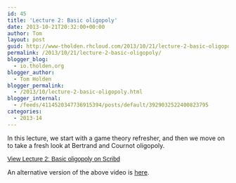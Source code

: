 ```yaml
---
id: 45
title: 'Lecture 2: Basic oligopoly'
date: 2013-10-21T20:32:00+00:00
author: Tom
layout: post
guid: http://www-tholden.rhcloud.com/2013/10/21/lecture-2-basic-oligopoly/
permalink: /2013/10/21/lecture-2-basic-oligopoly/
blogger_blog:
  - io.tholden.org
blogger_author:
  - Tom Holden
blogger_permalink:
  - /2013/10/lecture-2-basic-oligopoly.html
blogger_internal:
  - /feeds/4114520347736915394/posts/default/3929032522400823795
categories:
  - 2013-14
---
```

In this lecture, we start with a game theory refresher, and then we move on to take a fresh look at Bertrand and Cournot oligopoly.

<div style="-x-system-font: none; display: block; font-family: Helvetica,Arial,Sans-serif; font-size-adjust: none; font-size: 14px; font-stretch: normal; font-style: normal; font-variant: normal; font-weight: normal; line-height: normal; margin: 12px auto 6px auto;">
  <a href="http://www.scribd.com/doc/177869454/Lecture-2-Basic-oligopoly" style="text-decoration: underline;" title="View Lecture 2: Basic oligopoly on Scribd">View Lecture 2: Basic oligopoly on Scribd</a>
</div>



<div style="clear: both; text-align: center;">
</div>

An alternative version of the above video is [here](http://youtu.be/VTD8vcpX-o4). 

<div style="clear: both; text-align: center;">
</div>